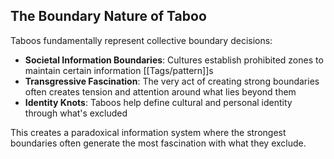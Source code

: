 ## The Boundary Nature of Taboo

Taboos fundamentally represent collective boundary decisions:

- **Societal Information Boundaries**: Cultures establish prohibited zones to maintain certain information [[Tags/pattern]]s
- **Transgressive Fascination**: The very act of creating strong boundaries often creates tension and attention around what lies beyond them
- **Identity Knots**: Taboos help define cultural and personal identity through what's excluded

This creates a paradoxical information system where the strongest boundaries often generate the most fascination with what they exclude.
